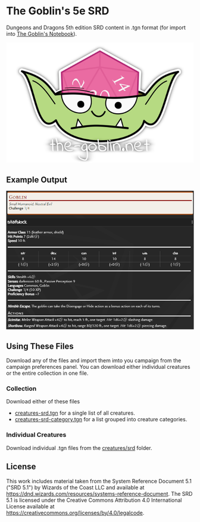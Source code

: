 # The Goblin's 5e SRD

Dungeons and Dragons 5th edition SRD content in .tgn format (for import into [The Goblin's Notebook](https://www.the-goblin.net)).

![](images/goblin-with-site-name.png)

## Example Output

![](images/goblin-srd-statblock.png)

## Using These Files

Download any of the files and import them imto you campaign from the campaign preferences panel. You can download either individual creatures or the entire collection in one file.

### Collection

Download either of these files

- [creatures-srd.tgn](creatures-srd.tgn) for a single list of all creatures.
- [creatures-srd-category.tgn](creatures-srd-category.tgn) for a list grouped into creature categories.

### Individual Creatures

Download individual .tgn files from the [creatures/srd](creatures/srd) folder.

## License

This work includes material taken from the System Reference Document 5.1 ("SRD 5.1") by Wizards of the Coast LLC and available at https://dnd.wizards.com/resources/systems-reference-document. The SRD 5.1 is licensed under the Creative Commons Attribution 4.0 International License available at https://creativecommons.org/licenses/by/4.0/legalcode.
